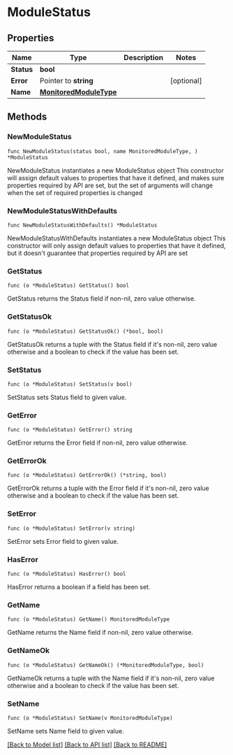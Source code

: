 # ModuleStatus

## Properties

Name | Type | Description | Notes
------------ | ------------- | ------------- | -------------
**Status** | **bool** |  | 
**Error** | Pointer to **string** |  | [optional] 
**Name** | [**MonitoredModuleType**](MonitoredModuleType.md) |  | 

## Methods

### NewModuleStatus

`func NewModuleStatus(status bool, name MonitoredModuleType, ) *ModuleStatus`

NewModuleStatus instantiates a new ModuleStatus object
This constructor will assign default values to properties that have it defined,
and makes sure properties required by API are set, but the set of arguments
will change when the set of required properties is changed

### NewModuleStatusWithDefaults

`func NewModuleStatusWithDefaults() *ModuleStatus`

NewModuleStatusWithDefaults instantiates a new ModuleStatus object
This constructor will only assign default values to properties that have it defined,
but it doesn't guarantee that properties required by API are set

### GetStatus

`func (o *ModuleStatus) GetStatus() bool`

GetStatus returns the Status field if non-nil, zero value otherwise.

### GetStatusOk

`func (o *ModuleStatus) GetStatusOk() (*bool, bool)`

GetStatusOk returns a tuple with the Status field if it's non-nil, zero value otherwise
and a boolean to check if the value has been set.

### SetStatus

`func (o *ModuleStatus) SetStatus(v bool)`

SetStatus sets Status field to given value.


### GetError

`func (o *ModuleStatus) GetError() string`

GetError returns the Error field if non-nil, zero value otherwise.

### GetErrorOk

`func (o *ModuleStatus) GetErrorOk() (*string, bool)`

GetErrorOk returns a tuple with the Error field if it's non-nil, zero value otherwise
and a boolean to check if the value has been set.

### SetError

`func (o *ModuleStatus) SetError(v string)`

SetError sets Error field to given value.

### HasError

`func (o *ModuleStatus) HasError() bool`

HasError returns a boolean if a field has been set.

### GetName

`func (o *ModuleStatus) GetName() MonitoredModuleType`

GetName returns the Name field if non-nil, zero value otherwise.

### GetNameOk

`func (o *ModuleStatus) GetNameOk() (*MonitoredModuleType, bool)`

GetNameOk returns a tuple with the Name field if it's non-nil, zero value otherwise
and a boolean to check if the value has been set.

### SetName

`func (o *ModuleStatus) SetName(v MonitoredModuleType)`

SetName sets Name field to given value.



[[Back to Model list]](../README.md#documentation-for-models) [[Back to API list]](../README.md#documentation-for-api-endpoints) [[Back to README]](../README.md)



